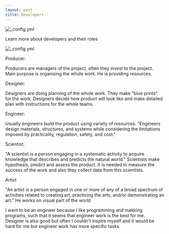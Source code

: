 ```yaml
---
layout: post
title: Developers
---
```

![_config.yml](http://icons.iconarchive.com/icons/janosch500/tropical-waters-folders/512/Developers-icon.png)

Learn more about developers and their roles

![_config.yml](http://www.vinedigital.co.uk/images/icons/web-design-icon.png)

Producer:

Producers are managers of the project, often they invest to the project. Main purpose is organising the whole work. He is providing resources.

Designer:

Designers are doing planning of the whole work. They make "blue prints" for the work. Designers decide how product will look like and make detailed plan with instructions for the whole teams.

Engineer:

Usually engineers build the product using variety of resources. "Engineers design materials, structures, and systems while considering the limitations imposed by practicality, regulation, safety, and cost." 

Scientist:

"A scientist is a person engaging in a systematic activity to acquire knowledge that describes and predicts the natural world." Scientists make hypothesis, predict and assess the product. It is needed to measure the success of the work and also they collect data from this scientists.

Artist

"An artist is a person engaged in one or more of any of a broad spectrum of activities related to creating art, practicing the arts, and/or demonstrating an art." He works on visual part of the world


I want to be an engineer because I like programming and makking programs, such that it seems that engineer work is the best for me. Designer is also good but often I couldn't inspire myself and it would be hard for me but engineer work has more specific tasks.
